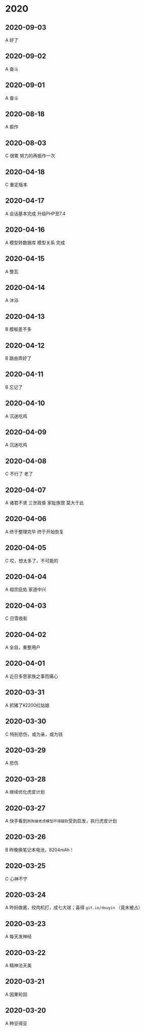 # 2020

## 2020-09-03
A 好了

## 2020-09-02
A 奋斗

## 2020-09-01
A 奋斗

## 2020-08-18
A 振作

## 2020-08-03
C 很累 努力的再振作一次

## 2020-04-18
C 重定版本

## 2020-04-17
A 会话基本完成 升级PHP至7.4

## 2020-04-16
A 模型转数据库 模型关系 完成

## 2020-04-15
A 整瓦

## 2020-04-14
A 沐浴

## 2020-04-13
B 模板差不多

## 2020-04-12
B 路由弄好了

## 2020-04-11
B 忘记了

## 2020-04-10
A 沉迷吃鸡

## 2020-04-09
A 沉迷吃鸡

## 2020-04-08
C 不行了 老了

## 2020-04-07
A 诸君不贤 三世政昏 家耻族恨 莫大于此

## 2020-04-06
A 终于整理完毕 终于开始恢复

## 2020-04-05
C 哎，想太多了，不可能的

## 2020-04-04
A 祖宗庇佑 家道中兴

## 2020-04-03
C 日雪夜影

## 2020-04-02
A 全自，重整用户

## 2020-04-01
A 近日多思家族之事而痛心

## 2020-03-31
A 抓猪了¥2200红姑娘

## 2020-03-30
C 特别悲伤，或为亲，或为钱

## 2020-03-29
A 悲伤

## 2020-03-28
A 继续优化虎皮计划

## 2020-03-27
A 快手看到`狗狗被老虎模型吓得腿软`受到启发，执行虎皮计划

## 2020-03-26
B 昨晚换笔记本电池，8204mAh！

## 2020-03-25
C 心神不宁

## 2020-03-24
A 昨妈做酱，绞肉机打，成七大球；喜得 `git.io/douyin` （竟未被占）

## 2020-03-23
A 每天发神经

## 2020-03-22
A 精神法天美

## 2020-03-21
A 因果轮回

## 2020-03-20
A 种豆得豆